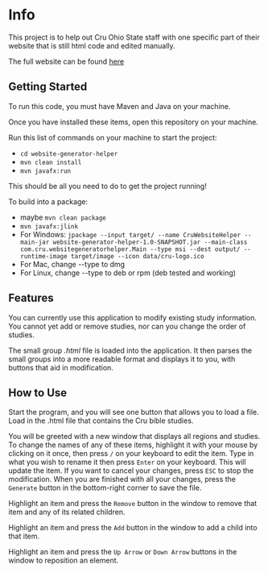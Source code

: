 # Info
This project is to help out Cru Ohio State staff with one specific part of
their website that is still html code and edited manually.

The full website can be found [here](https://www.cruohiostate.com/)

## Getting Started
To run this code, you must have Maven and Java on your machine.

Once you have installed these items, open this repository on your machine.

Run this list of commands on your machine to start the project:
* `cd website-generator-helper`
* `mvn clean install`
* `mvn javafx:run`

This should be all you need to do to get the project running!

To build into a package:
* maybe `mvn clean package`
* `mvn javafx:jlink`
* For Windows: `jpackage --input target/ --name CruWebsiteHelper --main-jar website-generator-helper-1.0-SNAPSHOT.jar --main-class com.cru.websitegeneratorhelper.Main --type msi --dest output/ --runtime-image target/image --icon data/cru-logo.ico`
* For Mac, change --type to dmg
* For Linux, change --type to deb or rpm (deb tested and working)

## Features
You can currently use this application to modify existing study information.
You cannot yet add or remove studies, nor can you change the order of studies.

The small group *.html* file is loaded into the application. It then parses the
small groups into a more readable format and displays it to you, with buttons
that aid in modification.

## How to Use
Start the program, and you will see one button that allows you to load a file.
Load in the .html file that contains the Cru bible studies.

You will be greeted with a new window that displays all regions and studies. To
change the names of any of these items, highlight it with your mouse by
clicking on it once, then press `/` on your keyboard to edit the item. Type in
what you wish to rename it then press `Enter` on your keyboard. This will
update the item. If you want to cancel your changes, press `ESC` to stop the
modification. When you are finished with all your changes, press the
`Generate` button in the bottom-right corner to save the file.

Highlight an item and press the `Remove` button in the window to remove that
item and any of its related children.

Highlight an item and press the `Add` button in the window to add a child
into that item.

Highlight an item and press the `Up Arrow` or `Down Arrow` buttons in the
window to reposition an element.
